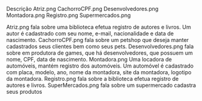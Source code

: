 Descrição
Atriz.png 
CachorroCPF.png
Desenvolvedores.png
Montadora.png
Registro.png
Supermercados.png


Atriz.png fala sobre uma biblioteca efetua registro de autores e livros. Um autor é cadastrado com seu nome, e-mail, nacionalidade e data de nascimento. 
CachorroCPF.png fala sobre um petshop que deseja manter cadastrados seus clientes bem como seus pets.
Desenvolvedores.png fala sobre em produtora de games, que há desenvolvedores, que possuem um nome, CPF, data de nascimento.
Montadora.png Uma locadora de automóveis, mantém registro dos automóveis. Um automóvel é cadastrado com placa, modelo, ano, nome da montadora, site da montadora, logotipo da montadora.
Registro.png fala sobre a biblioteca efetua registro de autores e livros. 
SuperMercados.png fala sobre um supermercado cadastra seus produtos

